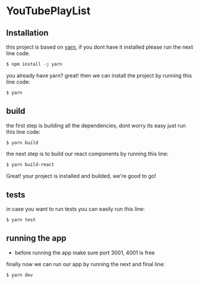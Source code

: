 # YouTubePlayList

## Installation

this project is based on [yarn](https://yarnpkg.com/), if you dont have it installed please run the next line code.

```bash
$ npm install -g yarn
```

you already have yarn? great! then we can install the project by running this line code:
```bash
$ yarn
```

## build

the first step is building all the dependencies, dont worry its easy just run this line code:
```bash
$ yarn build
```

the next step is to build our react components by running this line:
```bash
$ yarn build-react
```

Great! your project is installed and builded, we're good to go!
## tests

in case you want to run tests you can easily run this line:
```bash
$ yarn test
```

## running the app

* before running the app make sure port 3001, 4001 is free

finally now we can run our app by running the next and final line:
```bash
$ yarn dev
```